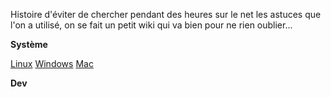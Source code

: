 Histoire d'éviter de chercher pendant des heures sur le net les astuces que l'on a utilisé, on se fait un petit wiki qui va bien pour ne rien oublier...

**Système**

[Linux](https://brain.newprojects.ovh/linux) 
[Windows](https://brain.newprojects.ovh/edit/windows) 
[Mac](https://brain.newprojects.ovh/edit/mac) 

**Dev**